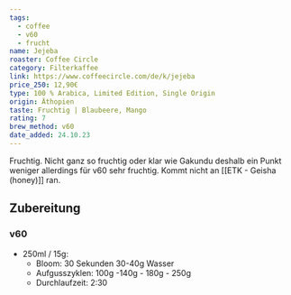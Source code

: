 ```yaml
---
tags:
  - coffee
  - v60
  - frucht
name: Jejeba
roaster: Coffee Circle
category: Filterkaffee
link: https://www.coffeecircle.com/de/k/jejeba
price_250: 12,90€
type: 100 % Arabica, Limited Edition, Single Origin
origin: Äthopien
taste: Fruchtig | Blaubeere, Mango
rating: 7
brew_method: v60
date_added: 24.10.23
---
```


Fruchtig. Nicht ganz so fruchtig oder klar wie Gakundu deshalb ein Punkt weniger allerdings für v60 sehr fruchtig.
Kommt nicht an [[ETK - Geisha (honey)]] ran.

## Zubereitung

### v60
* 250ml / 15g: 
	* Bloom: 30 Sekunden 30-40g Wasser
	* Aufgusszyklen: 100g -140g - 180g - 250g
	* Durchlaufzeit: 2:30